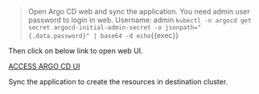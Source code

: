 >Open Argo CD web and sync the application. You need admin user password to login in web.
>Username: admin
`kubectl -n argocd get secret argocd-initial-admin-secret -o jsonpath="{.data.password}" | base64 -d echo`{{exec}}

Then click on below link to open web UI.

[ACCESS ARGO CD UI]({{TRAFFIC_HOST1_32073}})

Sync the application to create the resources in destination cluster.

